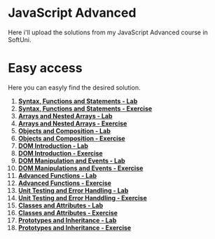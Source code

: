 # JavaScript Advanced
Here i'll upload the solutions from my JavaScript Advanced course in SoftUni.

# Easy access
Here you can easyly find the desired solution.

1. [**Syntax, Functions and Statements - Lab**](https://github.com/StanchosCodes/SoftUni-JavaScript-Advanced/tree/main/Syntax%2C%20Functions%20and%20Statements%20-%20Lab)
2. [**Syntax, Functions and Statements - Exercise**](https://github.com/StanchosCodes/SoftUni-JavaScript-Advanced/tree/main/Syntax%2C%20Functions%20and%20Statements%20-%20Exercise)
3. [**Arrays and Nested Arrays - Lab**](https://github.com/StanchosCodes/SoftUni-JavaScript-Advanced/tree/main/Arrays%20and%20Nested%20Arrays%20-%20Lab)
4. [**Arrays and Nested Arrays - Exercise**](https://github.com/StanchosCodes/SoftUni-JavaScript-Advanced/tree/main/Arrays%20and%20Nested%20Arrays%20-%20Exercise)
5. [**Objects and Composition - Lab**](https://github.com/StanchosCodes/SoftUni-JavaScript-Advanced/tree/main/Objects%20and%20Composition%20-%20Lab)
6. [**Objects and Composition - Exercise**](https://github.com/StanchosCodes/SoftUni-JavaScript-Advanced/tree/main/Objects%20and%20Composition%20-%20Exercise)
7. [**DOM Introduction - Lab**](https://github.com/StanchosCodes/SoftUni-JavaScript-Advanced/tree/main/DOM%20Introduction%20-%20Lab)
8. [**DOM Introduction - Exercise**](https://github.com/StanchosCodes/SoftUni-JavaScript-Advanced/tree/main/DOM%20Introduction%20-%20Exercise)
9. [**DOM Manipulation and Events - Lab**](https://github.com/StanchosCodes/SoftUni-JavaScript-Advanced/tree/main/DOM%20Manipulations%20and%20Events%20-%20Lab)
10. [**DOM Manipulations and Events - Exercise**](https://github.com/StanchosCodes/SoftUni-JavaScript-Advanced/tree/main/DOM%20Manipulations%20and%20Events%20-%20Exercise)
11. [**Advanced Functions - Lab**](https://github.com/StanchosCodes/SoftUni-JavaScript-Advanced/tree/main/Advanced%20Functions%20-%20Lab)
12. [**Advanced Functions - Exercise**](https://github.com/StanchosCodes/SoftUni-JavaScript-Advanced/tree/main/Advanced%20Functions%20-%20Exercise)
13. [**Unit Testing and Error Handling - Lab**](https://github.com/StanchosCodes/SoftUni-JavaScript-Advanced/tree/main/Unit%20Testing%20and%20Error%20Handling%20-%20Lab)
14. [**Unit Testing and Error Handdling - Exercise**](https://github.com/StanchosCodes/SoftUni-JavaScript-Advanced/tree/main/Unit%20Testing%20and%20Error%20Handling%20-%20Exercise)
15. [**Classes and Attributes - Lab**](https://github.com/StanchosCodes/SoftUni-JavaScript-Advanced/tree/main/Classes%20and%20Attributes%20-%20Lab)
16. [**Classes and Attributes - Exercise**](https://github.com/StanchosCodes/SoftUni-JavaScript-Advanced/tree/main/Classes%20and%20Attributes%20-%20Exercise)
17. [**Prototypes and Inheritance - Lab**](https://github.com/StanchosCodes/SoftUni-JavaScript-Advanced/tree/main/Prototypes%20and%20Inheritance%20-%20Lab)
18. [**Prototypes and Inheritance - Exercise**](https://github.com/StanchosCodes/SoftUni-JavaScript-Advanced/tree/main/Prototypes%20and%20Inheritance%20-%20Exercise)
